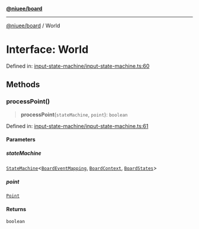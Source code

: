 [**@niuee/board**](../README.md)

***

[@niuee/board](../globals.md) / World

# Interface: World

Defined in: [input-state-machine/input-state-machine.ts:60](https://github.com/niuee/board/blob/e6c1edcccf6525a0cc9088782c7c4653e837f533/src/input-state-machine/input-state-machine.ts#L60)

## Methods

### processPoint()

> **processPoint**(`stateMachine`, `point`): `boolean`

Defined in: [input-state-machine/input-state-machine.ts:61](https://github.com/niuee/board/blob/e6c1edcccf6525a0cc9088782c7c4653e837f533/src/input-state-machine/input-state-machine.ts#L61)

#### Parameters

##### stateMachine

[`StateMachine`](StateMachine.md)\<[`BoardEventMapping`](../type-aliases/BoardEventMapping.md), [`BoardContext`](../type-aliases/BoardContext.md), [`BoardStates`](../type-aliases/BoardStates.md)\>

##### point

[`Point`](../type-aliases/Point.md)

#### Returns

`boolean`
